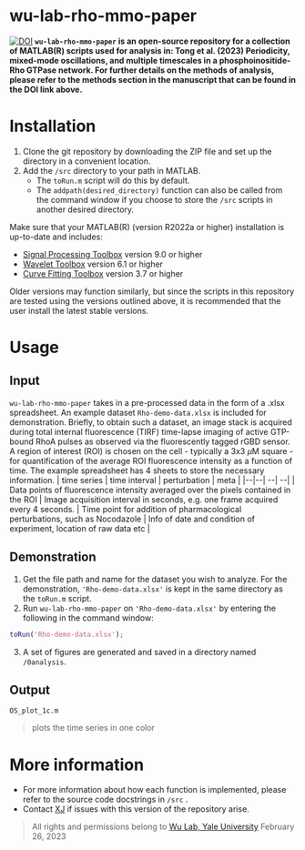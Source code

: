 # wu-lab-rho-mmo-paper

[![DOI](https://zenodo.org/badge/doi/TC2023paperlink.svg)](http://dx.doi.org/)
**`wu-lab-rho-mmo-paper` is an open-source repository for a collection of MATLAB(R) scripts used for analysis in: Tong et al. (2023) Periodicity, mixed-mode oscillations, and multiple timescales in a phosphoinositide-Rho GTPase network. For further details on the methods of analysis, please refer to the methods section in the manuscript that can be found in the DOI link above.**

Installation
============

1. Clone the git repository by downloading the ZIP file and set up the directory in a convenient location.
2. Add the `/src` directory to your path in MATLAB.
    - The `toRun.m` script will do this by default.
    - The `addpath(desired_directory)` function can also be called from the command window if you choose to store the `/src`  scripts in another desired directory.

Make sure that your MATLAB(R) (version R2022a or higher) installation is up-to-date and includes:

* [Signal Processing Toolbox](https://www.mathworks.com/products/signal.html) version 9.0 or higher
* [Wavelet Toolbox](https://www.mathworks.com/products/wavelet.html) version 6.1 or higher
* [Curve Fitting Toolbox](https://www.mathworks.com/products/curvefitting.html) version 3.7 or higher

Older versions may function similarly, but since the scripts in this repository are tested using the versions outlined above, it is recommended that the user install the latest stable versions.

Usage
=====
Input
------
`wu-lab-rho-mmo-paper` takes in a pre-processed data in the form of a .xlsx spreadsheet. An example dataset `Rho-demo-data.xlsx` is included for demonstration. Briefly, to obtain such a dataset, an image stack is acquired during total internal fluorescence (TIRF) time-lapse imaging of active GTP-bound RhoA pulses as observed via the fluorescently tagged rGBD sensor. A region of interest (ROI) is chosen on the cell - typically a 3x3 $\mu$M square - for quantification of the average ROI fluorescence intensity as a function of time. The example spreadsheet has 4 sheets to store the necessary information.
| time series | time interval | perturbation | meta |
|--|--| --| --|
| Data points of fluorescence intensity averaged over the pixels contained in the ROI | Image acquisition interval in seconds, e.g. one frame acquired every 4 seconds. | Time point for addition of pharmacological perturbations, such as Nocodazole |  Info of date and condition of experiment, location of raw data etc  |

Demonstration
------
  1. Get the file path and name for the dataset you wish to analyze. For the demonstration, `'Rho-demo-data.xlsx'` is kept in the same directory as the `toRun.m` script.
  2. Run `wu-lab-rho-mmo-paper` on `'Rho-demo-data.xlsx'` by entering the following in the command window:
```matlab
toRun('Rho-demo-data.xlsx');
```
 3. A set of figures are generated and saved in a directory named `/0analysis`. 

Output
------
`OS_plot_1c.m`

> plots the time series in one color



More information
================
* For more information about how each function is implemented, please refer to the source code docstrings in  `/src` . 
* Contact [XJ](xj.xu@yale.edu ) if issues with this version of the repository arise.
> All rights and permissions belong to
> [Wu Lab, Yale University](https://medicine.yale.edu/lab/wu/)
> February 26, 2023
